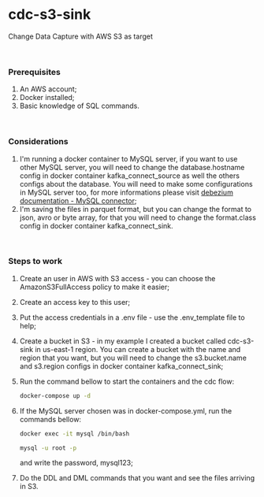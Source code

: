 # cdc-s3-sink
Change Data Capture with AWS S3 as target

<br>

### Prerequisites
1. An AWS account;
2. Docker installed;
3. Basic knowledge of SQL commands.

<br>

### Considerations
1. I'm running a docker container to MySQL server, if you want to use other MySQL server, you will need to change the database.hostname config in docker container kafka_connect_source as well the others configs about the database. You will need to make some configurations in MySQL server too, for more informations please visit [debezium documentation - MySQL connector](https://debezium.io/documentation/reference/2.3/connectors/mysql.html#setting-up-mysql);
2. I'm saving the files in parquet format, but you can change the format to json, avro or byte array, for that you will need to change the format.class config in docker container kafka_connect_sink.

<br>

### Steps to work
1. Create an user in AWS with S3 access - you can choose the AmazonS3FullAccess policy to make it easier;
2. Create an access key to this user;
3. Put the access credentials in a .env file - use the .env_template file to help;
4. Create a bucket in S3 - in my example I created a bucket called cdc-s3-sink in us-east-1 region. You can create a bucket with the name and region that you want, but you will need to change the s3.bucket.name and s3.region configs in docker container kafka_connect_sink;
5. Run the command bellow to start the containers and the cdc flow:

    ```sh
    docker-compose up -d
    ```

6. If the MySQL server chosen was in docker-compose.yml, run the commands bellow:

    ```sh
    docker exec -it mysql /bin/bash
    ```
    ```sh
    mysql -u root -p
    ```
    and write the password, mysql123;

7. Do the DDL and DML commands that you want and see the files arriving in S3.
